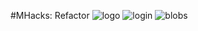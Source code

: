 #MHacks: Refactor
![logo](https://raw.githubusercontent.com/clu-star/mhacks/master/logo/oncoBOT.png)
![login](https://github.com/clu-star/mhacks/blob/master/screens/login1.png?raw=true)
![blobs](https://github.com/clu-star/mhacks/blob/master/screens/Blobs.png?raw=true)

